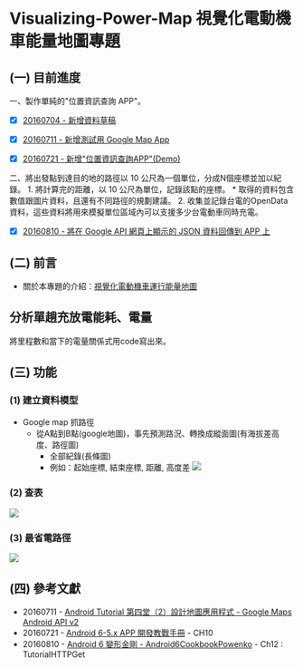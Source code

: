 # Visualizing-Power-Map    視覺化電動機車能量地圖專題

## (一) 目前進度
一、製作單純的"位置資訊查詢 APP"。
- [x] [20160704 - 新增資料草稿](/20160704)
- [x] [20160711 - 新增測試用 Google Map App](/20160711/README.md)
- [x] [20160721 - 新增"位置資訊查詢APP"(Demo)](/20160721/README.md)


二、將出發點到達目的地的路徑以 10 公尺為一個單位，分成N個座標並加以紀錄。
	1. 將計算完的距離，以 10 公尺為單位，記錄該點的座標。
		* 取得的資料包含數值跟圖片資料，且還有不同路徑的規劃建議。
	2. 收集並記錄台電的OpenData資料，這些資料將用來模擬單位區域內可以支援多少台電動車同時充電。
- [x] [20160810 - 將在 Google API 網頁上顯示的 JSON 資料回傳到 APP 上](/20160810/README.md)




## (二) 前言
* 關於本專題的介紹：[視覺化電動機車運行能量地圖](https://shouzo.github.io/collections/data-science/20160617-MapProject-1.html#/)


## 分析單趟充放電能耗、電量
將里程數和當下的電量關係式用code寫出來。








## (三) 功能

### (1) 建立資料模型
* Google map 抓路徑
	* 從A點到B點(google地圖)，事先預測路況、轉換成縱面圖(有海拔差高度、路徑圖)
		* 全部紀錄(長條圖)
		* 例如：起始座標, 結束座標, 距離, 高度差
![](https://i.imgur.com/9TO9pQh.jpg)





### (2) 查表
![](https://i.imgur.com/XLcXnSV.jpg)



### (3) 最省電路徑
![](https://i.imgur.com/xmEG8nX.jpg)





## (四) 參考文獻
* 20160711 - [Android Tutorial 第四堂（2）設計地圖應用程式 - Google Maps Android API v2](http://www.codedata.com.tw/mobile/android-tutorial-the-4th-class-google-maps-android-api-v2/)
* 20160721 - [Android 6-5.x APP 開發教戰手冊](http://www.books.com.tw/products/0010693225) - CH10
* 20160810 - [Android 6 變形金剛 - Android6CookbookPowenko](https://github.com/powenko/Android6CookbookPowenko) - Ch12 : TutorialHTTPGet

